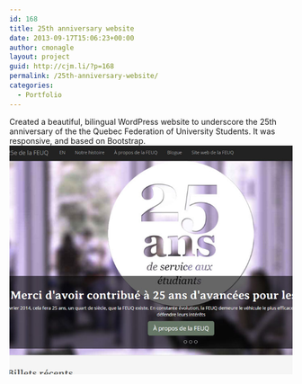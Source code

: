 ```yaml
---
id: 168
title: 25th anniversary website
date: 2013-09-17T15:06:23+00:00
author: cmonagle
layout: project
guid: http://cjm.li/?p=168
permalink: /25th-anniversary-website/
categories:
  - Portfolio
---
```

Created a beautiful, bilingual WordPress website to underscore the 25th anniversary of the the Quebec Federation of University Students. It was responsive, and based on Bootstrap.
![25e Screencap](/assets/images/25e.jpg)
